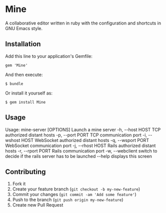 # Mine

A collaborative editor written in ruby with the configuration and shortcuts in GNU Emacs style.

## Installation

Add this line to your application's Gemfile:

    gem 'Mine'

And then execute:

    $ bundle

Or install it yourself as:

    $ gem install Mine

## Usage

Usage: mine-server [OPTIONS]
Launch a mine server
    -h, --host HOST                  TCP authorized distant hosts
    -p, --port PORT                  TCP communication port
    -i, --wshost HOST                WebSocket authorized distant
    hosts
    -q, --wsport PORT                WebSocket communication port
    -j, --rhost HOST                 Rails authorized distant hosts
    -r, --rport PORT                 Rails communication port
    -w, --webclient                  switch to decide if the rails
    server has to be launched
        --help                       displays this screen

## Contributing

1. Fork it
2. Create your feature branch (`git checkout -b my-new-feature`)
3. Commit your changes (`git commit -am 'Add some feature'`)
4. Push to the branch (`git push origin my-new-feature`)
5. Create new Pull Request
